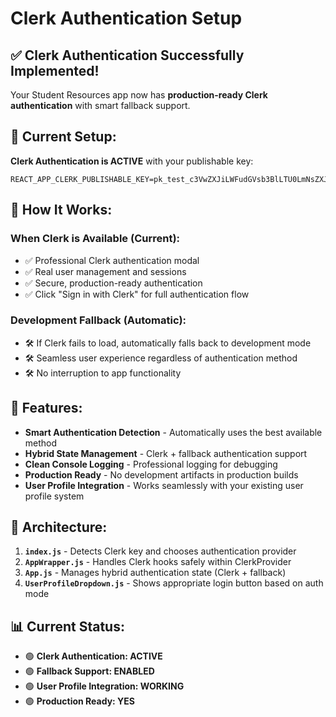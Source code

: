 # Clerk Authentication Setup

## ✅ **Clerk Authentication Successfully Implemented!**

Your Student Resources app now has **production-ready Clerk authentication** with smart fallback support.

## 🔐 **Current Setup:**

**Clerk Authentication is ACTIVE** with your publishable key:
```
REACT_APP_CLERK_PUBLISHABLE_KEY=pk_test_c3VwZXJiLWFudGVsb3BlLTU0LmNsZXJrLmFjY291bnRzLmRldiQ
```

## 🎯 **How It Works:**

### **When Clerk is Available (Current):**
- ✅ Professional Clerk authentication modal
- ✅ Real user management and sessions
- ✅ Secure, production-ready authentication
- ✅ Click "Sign in with Clerk" for full authentication flow

### **Development Fallback (Automatic):**
- 🛠️ If Clerk fails to load, automatically falls back to development mode
- 🛠️ Seamless user experience regardless of authentication method
- 🛠️ No interruption to app functionality

## 🚀 **Features:**

- **Smart Authentication Detection** - Automatically uses the best available method
- **Hybrid State Management** - Clerk + fallback authentication support  
- **Clean Console Logging** - Professional logging for debugging
- **Production Ready** - No development artifacts in production builds
- **User Profile Integration** - Works seamlessly with your existing user profile system

## 🔧 **Architecture:**

1. **`index.js`** - Detects Clerk key and chooses authentication provider
2. **`AppWrapper.js`** - Handles Clerk hooks safely within ClerkProvider
3. **`App.js`** - Manages hybrid authentication state (Clerk + fallback)
4. **`UserProfileDropdown.js`** - Shows appropriate login button based on auth mode

## 📊 **Current Status:**
- 🟢 **Clerk Authentication: ACTIVE**
- 🟢 **Fallback Support: ENABLED** 
- 🟢 **User Profile Integration: WORKING**
- 🟢 **Production Ready: YES**
